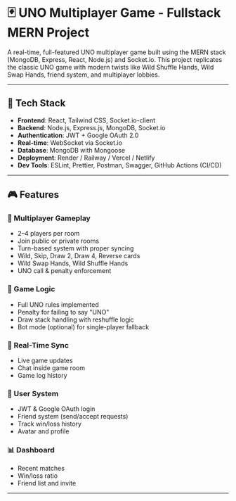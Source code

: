 # 🃏 UNO Multiplayer Game - Fullstack MERN Project

A real-time, full-featured UNO multiplayer game built using the MERN stack (MongoDB, Express, React, Node.js) and Socket.io. This project replicates the classic UNO game with modern twists like Wild Shuffle Hands, Wild Swap Hands, friend system, and multiplayer lobbies.



---

## 🚀 Tech Stack

- **Frontend**: React, Tailwind CSS, Socket.io-client
- **Backend**: Node.js, Express.js, MongoDB, Socket.io
- **Authentication**: JWT + Google OAuth 2.0
- **Real-time**: WebSocket via Socket.io
- **Database**: MongoDB with Mongoose
- **Deployment**: Render / Railway / Vercel / Netlify
- **Dev Tools**: ESLint, Prettier, Postman, Swagger, GitHub Actions (CI/CD)

---

## 🎮 Features

### 👥 Multiplayer Gameplay
- 2–4 players per room
- Join public or private rooms
- Turn-based system with proper syncing
- Wild, Skip, Draw 2, Draw 4, Reverse cards
- Wild Swap Hands, Wild Shuffle Hands
- UNO call & penalty enforcement

### 🧠 Game Logic
- Full UNO rules implemented
- Penalty for failing to say "UNO"
- Draw stack handling with reshuffle logic
- Bot mode (optional) for single-player fallback

### 📢 Real-Time Sync
- Live game updates
- Chat inside game room
- Game log history

### 👤 User System
- JWT & Google OAuth login
- Friend system (send/accept requests)
- Track win/loss history
- Avatar and profile

### 📊 Dashboard
- Recent matches
- Win/loss ratio
- Friend list and invite

---


